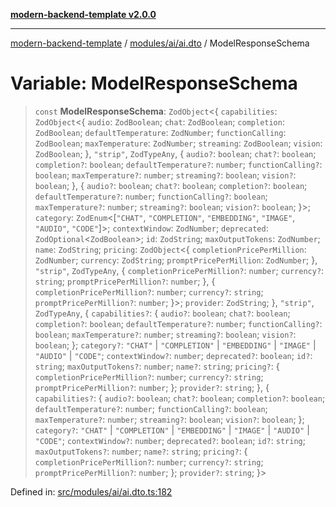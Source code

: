 [**modern-backend-template v2.0.0**](../../../../README.md)

***

[modern-backend-template](../../../../modules.md) / [modules/ai/ai.dto](../README.md) / ModelResponseSchema

# Variable: ModelResponseSchema

> `const` **ModelResponseSchema**: `ZodObject`\<\{ `capabilities`: `ZodObject`\<\{ `audio`: `ZodBoolean`; `chat`: `ZodBoolean`; `completion`: `ZodBoolean`; `defaultTemperature`: `ZodNumber`; `functionCalling`: `ZodBoolean`; `maxTemperature`: `ZodNumber`; `streaming`: `ZodBoolean`; `vision`: `ZodBoolean`; \}, `"strip"`, `ZodTypeAny`, \{ `audio?`: `boolean`; `chat?`: `boolean`; `completion?`: `boolean`; `defaultTemperature?`: `number`; `functionCalling?`: `boolean`; `maxTemperature?`: `number`; `streaming?`: `boolean`; `vision?`: `boolean`; \}, \{ `audio?`: `boolean`; `chat?`: `boolean`; `completion?`: `boolean`; `defaultTemperature?`: `number`; `functionCalling?`: `boolean`; `maxTemperature?`: `number`; `streaming?`: `boolean`; `vision?`: `boolean`; \}\>; `category`: `ZodEnum`\<\[`"CHAT"`, `"COMPLETION"`, `"EMBEDDING"`, `"IMAGE"`, `"AUDIO"`, `"CODE"`\]\>; `contextWindow`: `ZodNumber`; `deprecated`: `ZodOptional`\<`ZodBoolean`\>; `id`: `ZodString`; `maxOutputTokens`: `ZodNumber`; `name`: `ZodString`; `pricing`: `ZodObject`\<\{ `completionPricePerMillion`: `ZodNumber`; `currency`: `ZodString`; `promptPricePerMillion`: `ZodNumber`; \}, `"strip"`, `ZodTypeAny`, \{ `completionPricePerMillion?`: `number`; `currency?`: `string`; `promptPricePerMillion?`: `number`; \}, \{ `completionPricePerMillion?`: `number`; `currency?`: `string`; `promptPricePerMillion?`: `number`; \}\>; `provider`: `ZodString`; \}, `"strip"`, `ZodTypeAny`, \{ `capabilities?`: \{ `audio?`: `boolean`; `chat?`: `boolean`; `completion?`: `boolean`; `defaultTemperature?`: `number`; `functionCalling?`: `boolean`; `maxTemperature?`: `number`; `streaming?`: `boolean`; `vision?`: `boolean`; \}; `category?`: `"CHAT"` \| `"COMPLETION"` \| `"EMBEDDING"` \| `"IMAGE"` \| `"AUDIO"` \| `"CODE"`; `contextWindow?`: `number`; `deprecated?`: `boolean`; `id?`: `string`; `maxOutputTokens?`: `number`; `name?`: `string`; `pricing?`: \{ `completionPricePerMillion?`: `number`; `currency?`: `string`; `promptPricePerMillion?`: `number`; \}; `provider?`: `string`; \}, \{ `capabilities?`: \{ `audio?`: `boolean`; `chat?`: `boolean`; `completion?`: `boolean`; `defaultTemperature?`: `number`; `functionCalling?`: `boolean`; `maxTemperature?`: `number`; `streaming?`: `boolean`; `vision?`: `boolean`; \}; `category?`: `"CHAT"` \| `"COMPLETION"` \| `"EMBEDDING"` \| `"IMAGE"` \| `"AUDIO"` \| `"CODE"`; `contextWindow?`: `number`; `deprecated?`: `boolean`; `id?`: `string`; `maxOutputTokens?`: `number`; `name?`: `string`; `pricing?`: \{ `completionPricePerMillion?`: `number`; `currency?`: `string`; `promptPricePerMillion?`: `number`; \}; `provider?`: `string`; \}\>

Defined in: [src/modules/ai/ai.dto.ts:182](https://github.com/maemreyo/saas-4cus-nodejs/blob/2a5b3f3aa11335dfa561e80e1feabb8e6084261e/src/modules/ai/ai.dto.ts#L182)
